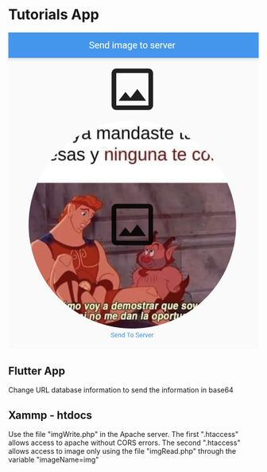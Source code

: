 # Tutorials App

![Image1 of App](example1.png)

## Flutter App

Change URL database information to send the information in base64
    
## Xammp - htdocs

Use the file "imgWrite.php" in the Apache server. The first ".htaccess" allows access to apache without CORS errors. The second ".htaccess" allows access to image only using the file "imgRead.php" through the variable "imageName=img"
